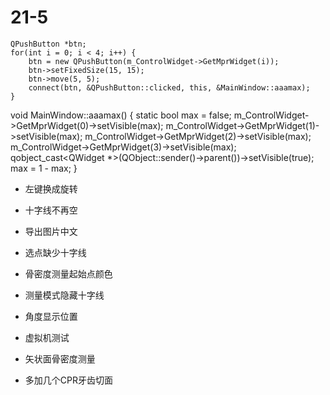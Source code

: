 # 21-5




    QPushButton *btn;
    for(int i = 0; i < 4; i++) {
        btn = new QPushButton(m_ControlWidget->GetMprWidget(i));
        btn->setFixedSize(15, 15);
        btn->move(5, 5);
        connect(btn, &QPushButton::clicked, this, &MainWindow::aaamax);
    }





void MainWindow::aaamax() {
    static bool max = false;
    m_ControlWidget->GetMprWidget(0)->setVisible(max);
    m_ControlWidget->GetMprWidget(1)->setVisible(max);
    m_ControlWidget->GetMprWidget(2)->setVisible(max);
    m_ControlWidget->GetMprWidget(3)->setVisible(max);
    qobject_cast<QWidget *>(QObject::sender()->parent())->setVisible(true);
    max = 1 - max;
}



* 左键换成旋转
* 十字线不再空
* 导出图片中文
* 选点缺少十字线
* 骨密度测量起始点颜色
* 测量模式隐藏十字线
* 角度显示位置
* 虚拟机测试
* 矢状面骨密度测量

* 多加几个CPR牙齿切面





